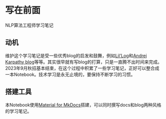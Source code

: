 # 写在前面

NLP算法工程师学习笔记

## 动机

维护这个学习笔记是受一些优秀blog的启发和鼓舞，例如[Lil’Log](https://lilianweng.github.io/)和[Andrej Karpathy blog](http://karpathy.github.io/)等等。其实很早就有写blog的打算，只是一直腾不出时间来完成。2023年9月秋招基本结束，在这个过程中积累了一些学习笔记，正好可以整合成一本Notebook。技术学习是永无止境的，要保持不断学习的习惯。

## 搭建工具

本Notebook使用[Material for MkDocs](https://squidfunk.github.io/mkdocs-material/)搭建，可以同时撰写docs和blog两种风格的学习笔记。
